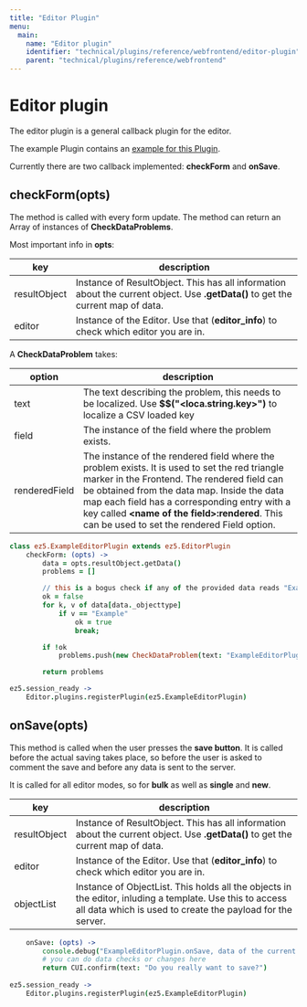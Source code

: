 ```yaml
---
title: "Editor Plugin"
menu:
  main:
    name: "Editor plugin"
    identifier: "technical/plugins/reference/webfrontend/editor-plugin"
    parent: "technical/plugins/reference/webfrontend"
---
```


# Editor plugin

The editor plugin is a general callback plugin for the editor. 

The example Plugin contains an [example for this Plugin](https://github.com/programmfabrik/easydb-plugin-examples/blob/master/src/webfrontend/ExampleEditorPlugin.coffee).

Currently there are two callback implemented: **checkForm** and **onSave**.

## checkForm(opts)

The method is called with every form update. The method can return an Array of instances of **CheckDataProblems**.

Most important info in **opts**:

| key          | description                                                  |
| ------------ | ------------------------------------------------------------ |
| resultObject | Instance of ResultObject. This has all information about the current object. Use **.getData()** to get the current map of data. |
| editor       | Instance of the Editor. Use that (**editor_info**) to check which editor you are in. |

A **CheckDataProblem** takes:

| option        | description                                                  |
| ------------- | ------------------------------------------------------------ |
| text          | The text describing the problem, this needs to be localized. Use **$$("<loca.string.key>")** to localize a CSV loaded key |
| field         | The instance of the field where the problem exists.          |
| renderedField | The instance of the rendered field where the problem exists. It is used to set the red triangle marker in the Frontend. The rendered field can be obtained from the data map. Inside the data map each field has a corresponding entry with a key called **\<name of the field\>:rendered**. This can be used to set the rendered Field option. |

```coffeescript
class ez5.ExampleEditorPlugin extends ez5.EditorPlugin
	checkForm: (opts) ->
		data = opts.resultObject.getData()
		problems = []

        // this is a bogus check if any of the provided data reads "Example"
		ok = false
		for k, v of data[data._objecttype]
			if v == "Example"
				ok = true
				break;

		if !ok
			problems.push(new CheckDataProblem(text: "ExampleEditorPlugin: One field needs to be filled with **Example**."))

		return problems

ez5.session_ready ->
	Editor.plugins.registerPlugin(ez5.ExampleEditorPlugin)
```

## onSave(opts)

This method is called when the user presses the **save button**. It is called before the actual saving takes place, so before the user is asked to comment the save and before any data is sent to the server.

It is called for all editor modes, so for **bulk** as well as **single** and **new**.

| key          | description                                                  |
| ------------ | ------------------------------------------------------------ |
| resultObject | Instance of ResultObject. This has all information about the current object. Use **.getData()** to get the current map of data. |
| editor       | Instance of the Editor. Use that (**editor_info**) to check which editor you are in. |
| objectList   | Instance of ObjectList. This holds all the objects in the editor, inluding a template. Use this to access all data which is used to create the payload for the server. |

```coffeescript
	onSave: (opts) ->
		console.debug("ExampleEditorPlugin.onSave, data of the current object:", opts.resultObject.getData())
		# you can do data checks or changes here
		return CUI.confirm(text: "Do you really want to save?")
  
ez5.session_ready ->
	Editor.plugins.registerPlugin(ez5.ExampleEditorPlugin)
```

